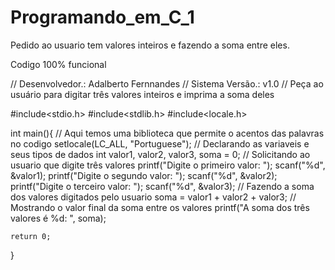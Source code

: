 # Programando_em_C_1
Pedido ao usuario tem valores inteiros e fazendo a soma entre eles.

Codigo 100% funcional

// Desenvolvedor.: Adalberto Fernnandes
// Sistema Versão.: v1.0
// Peça ao usuário para digitar três valores inteiros e imprima a soma deles

#include<stdio.h>
#include<stdlib.h>
#include<locale.h>

int main(){
	// Aqui temos uma biblioteca que permite o acentos das palavras no codigo
	setlocale(LC_ALL, "Portuguese");
	// Declarando as variaveis e seus tipos de dados
	int valor1, valor2, valor3, soma = 0;
	// Solicitando ao usuario que digite três valores
	printf("Digite o primeiro valor: ");
	scanf("%d", &valor1);
	printf("Digite o segundo valor: ");
	scanf("%d", &valor2);
	printf("Digite o terceiro valor: ");
	scanf("%d", &valor3);
	// Fazendo a soma dos valores digitados pelo usuario
	soma = valor1 + valor2 + valor3;
	// Mostrando o valor final da soma entre os valores
	printf("A soma dos três valores é %d: ", soma);
	
	return 0;
}
